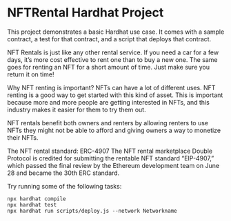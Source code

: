 # NFTRental Hardhat Project

This project demonstrates a basic Hardhat use case. It comes with a sample contract, a test for that contract, and a script that deploys that contract.

NFT Rentals is just like any other rental service. If you need a car for a few days, it’s more cost effective to rent one than to buy a new one. The same goes for renting an NFT for a short amount of time. Just make sure you return it on time!

Why NFT renting is important?
NFTs can have a lot of different uses. NFT renting is a good way to get started with this kind of asset. This is important because more and more people are getting interested in NFTs, and this industry makes it easier for them to try them out.

NFT rentals benefit both owners and renters by allowing renters to use NFTs they might not be able to afford and giving owners a way to monetize their NFTs.

The NFT rental standard: ERC-4907
The NFT rental marketplace Double Protocol is credited for submitting the rentable NFT standard “EIP-4907,” which passed the final review by the Ethereum development team on June 28 and became the 30th ERC standard.



Try running some of the following tasks:

```shell
npx hardhat compile
npx hardhat test
npx hardhat run scripts/deploy.js --network Networkname
```

